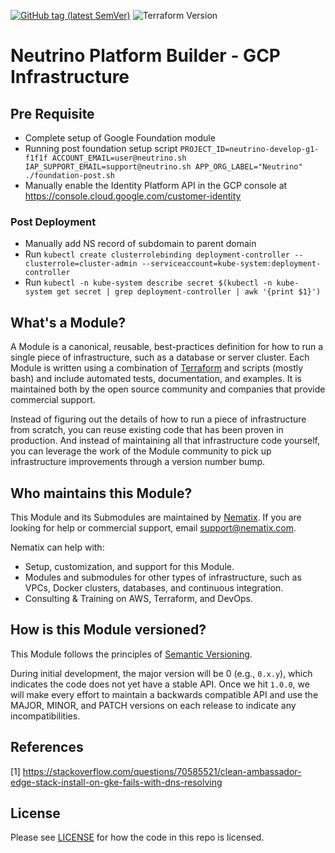 [![GitHub tag (latest SemVer)](https://img.shields.io/github/tag/neutrino-io/terraform-google-infra.svg?label=latest)](https://github.com/neutrino-io/terraform-google-infra/releases/latest)
![Terraform Version](https://img.shields.io/badge/tf-%3E%3D1.0.x-blue.svg)

# Neutrino Platform Builder - GCP Infrastructure

## Pre Requisite

- Complete setup of Google Foundation module
- Running post foundation setup script `PROJECT_ID=neutrino-develop-g1-f1f1f ACCOUNT_EMAIL=user@neutrino.sh IAP_SUPPORT_EMAIL=support@neutrino.sh APP_ORG_LABEL="Neutrino" ./foundation-post.sh`
- Manually enable the Identity Platform API in the GCP console at https://console.cloud.google.com/customer-identity

### Post Deployment

- Manually add NS record of subdomain to parent domain
- Run `kubectl create clusterrolebinding deployment-controller --clusterrole=cluster-admin --serviceaccount=kube-system:deployment-controller`
- Run `kubectl -n kube-system describe secret $(kubectl -n kube-system get secret | grep deployment-controller | awk '{print $1}')`

## What's a Module?

A Module is a canonical, reusable, best-practices definition for how to run a single piece of infrastructure, such
as a database or server cluster. Each Module is written using a combination of [Terraform](https://www.terraform.io/)
and scripts (mostly bash) and include automated tests, documentation, and examples. It is maintained both by the open
source community and companies that provide commercial support.

Instead of figuring out the details of how to run a piece of infrastructure from scratch, you can reuse
existing code that has been proven in production. And instead of maintaining all that infrastructure code yourself,
you can leverage the work of the Module community to pick up infrastructure improvements through
a version number bump.

## Who maintains this Module?

This Module and its Submodules are maintained by [Nematix](https://nematix.com/). If you are looking for help or
commercial support, email [support@nematix.com](mailto:support@nematix.com?Subject=Terraform%20Modules).

Nematix can help with:

- Setup, customization, and support for this Module.
- Modules and submodules for other types of infrastructure, such as VPCs, Docker clusters, databases, and continuous
  integration.
- Consulting & Training on AWS, Terraform, and DevOps.


## How is this Module versioned?

This Module follows the principles of [Semantic Versioning](http://semver.org/).

During initial development, the major version will be 0 (e.g., `0.x.y`), which indicates the code does not yet have a
stable API. Once we hit `1.0.0`, we will make every effort to maintain a backwards compatible API and use the MAJOR,
MINOR, and PATCH versions on each release to indicate any incompatibilities.

## References
[1] https://stackoverflow.com/questions/70585521/clean-ambassador-edge-stack-install-on-gke-fails-with-dns-resolving

## License

Please see [LICENSE](https://github.com/neutrino-io/terraform-google-foundation/blob/master/LICENSE) for how the code in
this repo is licensed.